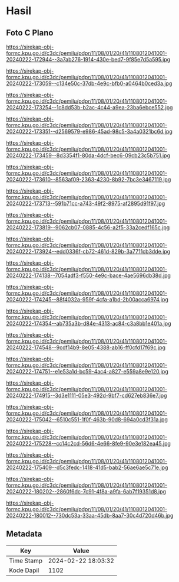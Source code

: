 # Hasil

## Foto C Plano

https://sirekap-obj-formc.kpu.go.id/c3dc/pemilu/pdpr/11/08/01/20/41/1108012041001-20240222-172944--3a7ab276-1914-430e-bed7-9f85e7d5a595.jpg

https://sirekap-obj-formc.kpu.go.id/c3dc/pemilu/pdpr/11/08/01/20/41/1108012041001-20240222-173059--c134e50c-37db-4e9c-bfb0-a0464b0ced3a.jpg

https://sirekap-obj-formc.kpu.go.id/c3dc/pemilu/pdpr/11/08/01/20/41/1108012041001-20240222-173254--1c8dd53b-b2ac-4c44-a9ea-23ba6ebce552.jpg

https://sirekap-obj-formc.kpu.go.id/c3dc/pemilu/pdpr/11/08/01/20/41/1108012041001-20240222-173351--d2569579-e986-45ad-98c5-3a4a0321bc6d.jpg

https://sirekap-obj-formc.kpu.go.id/c3dc/pemilu/pdpr/11/08/01/20/41/1108012041001-20240222-173459--8d3354f1-80da-4dcf-bec6-09cb23c5b751.jpg

https://sirekap-obj-formc.kpu.go.id/c3dc/pemilu/pdpr/11/08/01/20/41/1108012041001-20240222-173610--8563af09-2363-4230-8b92-7bc3e3467119.jpg

https://sirekap-obj-formc.kpu.go.id/c3dc/pemilu/pdpr/11/08/01/20/41/1108012041001-20240222-173713--591b71cc-a743-49f2-8975-af2895d91f97.jpg

https://sirekap-obj-formc.kpu.go.id/c3dc/pemilu/pdpr/11/08/01/20/41/1108012041001-20240222-173819--9062cb07-0885-4c56-a2f5-33a2cedf165c.jpg

https://sirekap-obj-formc.kpu.go.id/c3dc/pemilu/pdpr/11/08/01/20/41/1108012041001-20240222-173924--edd0336f-cb72-461d-829b-3a7711cb3dde.jpg

https://sirekap-obj-formc.kpu.go.id/c3dc/pemilu/pdpr/11/08/01/20/41/1108012041001-20240222-174138--7054adf3-f550-4e9c-bace-4ae5696db38d.jpg

https://sirekap-obj-formc.kpu.go.id/c3dc/pemilu/pdpr/11/08/01/20/41/1108012041001-20240222-174245--88f4032a-959f-4cfa-a1bd-2b00acca6974.jpg

https://sirekap-obj-formc.kpu.go.id/c3dc/pemilu/pdpr/11/08/01/20/41/1108012041001-20240222-174354--ab735a3b-d84e-4313-ac84-c3a8bb1e401a.jpg

https://sirekap-obj-formc.kpu.go.id/c3dc/pemilu/pdpr/11/08/01/20/41/1108012041001-20240222-174548--9cdf14b9-8e05-4388-ab16-ff0cfd17f69c.jpg

https://sirekap-obj-formc.kpu.go.id/c3dc/pemilu/pdpr/11/08/01/20/41/1108012041001-20240222-174751--e1e53a1d-bc59-4ac4-a827-e559a8e9e120.jpg

https://sirekap-obj-formc.kpu.go.id/c3dc/pemilu/pdpr/11/08/01/20/41/1108012041001-20240222-174915--3d3e1111-05e3-492d-9bf7-cd627eb836e7.jpg

https://sirekap-obj-formc.kpu.go.id/c3dc/pemilu/pdpr/11/08/01/20/41/1108012041001-20240222-175042--6510c551-1f0f-463b-90d8-694a0cd3f31a.jpg

https://sirekap-obj-formc.kpu.go.id/c3dc/pemilu/pdpr/11/08/01/20/41/1108012041001-20240222-175228--cc14c2cd-56d6-4e66-8fe9-90e3e182ea45.jpg

https://sirekap-obj-formc.kpu.go.id/c3dc/pemilu/pdpr/11/08/01/20/41/1108012041001-20240222-175409--d5c3fedc-1418-41d5-bab2-56ae6ae5c71e.jpg

https://sirekap-obj-formc.kpu.go.id/c3dc/pemilu/pdpr/11/08/01/20/41/1108012041001-20240222-180202--2860f6dc-7c91-4f8a-a9fa-6ab7f19351d8.jpg

https://sirekap-obj-formc.kpu.go.id/c3dc/pemilu/pdpr/11/08/01/20/41/1108012041001-20240222-180012--730dc53a-33aa-45db-8aa7-30c4d720d46b.jpg


## Metadata

| Key        | Value               |
| ---------- | ------------------- |
| Time Stamp | 2024-02-22 18:03:32 |
| Kode Dapil | 1102                |



